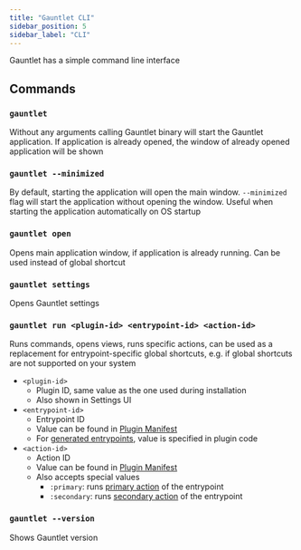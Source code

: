 ```yaml
---
title: "Gauntlet CLI"
sidebar_position: 5
sidebar_label: "CLI"
---
```


Gauntlet has a simple command line interface

## Commands

### `gauntlet`

Without any arguments calling Gauntlet binary will start the Gauntlet application.
If application is already opened, the window of already opened application will be shown

### `gauntlet --minimized`

By default, starting the application will open the main window. 
`--minimized` flag will start the application without opening the window.
Useful when starting the application automatically on OS startup

### `gauntlet open`

Opens main application window, if application is already running. Can be used instead of global shortcut

### `gauntlet settings`

Opens Gauntlet settings

### `gauntlet run <plugin-id> <entrypoint-id> <action-id>`

Runs commands, opens views, runs specific actions, can be used as a replacement for entrypoint-specific global shortcuts,
e.g. if global shortcuts are not supported on your system

- `<plugin-id>`
  - Plugin ID, same value as the one used during installation
  - Also shown in Settings UI
- `<entrypoint-id>`
  - Entrypoint ID
  - Value can be found in [Plugin Manifest](http://localhost:3000/docs/plugin-development/manifest#entrypointid) 
  - For [generated entrypoints](http://localhost:3000/docs/api-reference/entrypoint-types/entrypoint-generator), value is specified in plugin code
- `<action-id>`
  - Action ID
  - Value can be found in [Plugin Manifest](http://localhost:3000/docs/plugin-development/manifest#entrypointactionsid)
  - Also accepts special values
    - `:primary`: runs [primary action](https://gauntlet.sh/docs/api-reference/actions#overview) of the entrypoint
    - `:secondary`: runs [secondary action](https://gauntlet.sh/docs/api-reference/actions#overview) of the entrypoint

### `gauntlet --version`

Shows Gauntlet version
